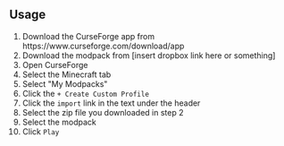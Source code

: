 ## Usage
<ol>
  <li>Download the CurseForge app from https://www.curseforge.com/download/app</li>
  <li>Download the modpack from [insert dropbox link here or something]
  <li>Open CurseForge</li>
  <li>Select the Minecraft tab</li>
  <li>Select "My Modpacks"</li>
  <li>Click the <code>+ Create Custom Profile</code></li>
  <li>Click the <code>import</code> link in the text under the header</li>
  <li>Select the zip file you downloaded in step 2</li>
  <li>Select the modpack</li>
  <li>Click <code>Play</code></li>
</ol>
